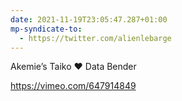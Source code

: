 ```yaml
---
date: 2021-11-19T23:05:47.287+01:00
mp-syndicate-to:
  - https://twitter.com/alienlebarge
---
```

Akemie’s Taiko ❤️ Data Bender

https://vimeo.com/647914849
